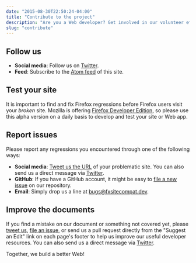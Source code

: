 ```yaml
---
date: "2015-08-30T22:50:24-04:00"
title: "Contribute to the project"
description: "Are you a Web developer? Get involved in our volunteer efforts by starting to use Firefox Developer Edition today!"
slug: "contribute"
---
```

## Follow us

* **Social media**: Follow us on [Twitter](https://twitter.com/FxSiteCompat).
* **Feed**: Subscribe to the [Atom feed](https://www.fxsitecompat.dev/en-CA/index.xml) of this site.

## Test your site

It is important to find and fix Firefox regressions before Firefox users visit your *broken* site. Mozilla is offering [Firefox Developer Edition](https://www.mozilla.org/firefox/developer/), so please use this alpha version on a daily basis to develop and test your site or Web app.

## Report issues

Please report any regressions you encountered through one of the following ways:

* **Social media**: [Tweet us the URL](https://twitter.com/intent/tweet?text=@fxsitecompat&related=fxsitecompat) of your problematic site. You can also send us a direct message via [Twitter](https://twitter.com/messages/compose?recipient_id=1707307399).
* **GitHub**: If you have a GitHub account, it might be easy to [file a new issue](https://github.com/fxsitecompat/reports/issues/new) on our repository.
* **Email**: Simply drop us a line at [bugs@fxsitecompat.dev](mailto:bugs@fxsitecompat.dev).

## Improve the documents

If you find a mistake on our document or something not covered yet, please [tweet us](https://twitter.com/intent/tweet?text=@fxsitecompat&related=fxsitecompat), [file an issue](https://github.com/fxsitecompat/www.fxsitecompat.dev/issues/new), or send us a pull request directly from the "Suggest an Edit" link on each page's footer to help us improve our useful developer resources. You can also send us a direct message via [Twitter](https://twitter.com/messages/compose?recipient_id=1707307399).

Together, we build a better Web!
